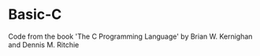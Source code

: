 # Basic-C
Code from the book 'The C Programming Language' by Brian W. Kernighan and Dennis M. Ritchie
